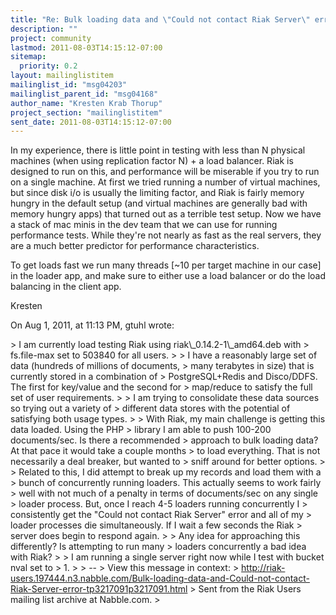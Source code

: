 ```yaml
---
title: "Re: Bulk loading data and \"Could not contact Riak Server\" error"
description: ""
project: community
lastmod: 2011-08-03T14:15:12-07:00
sitemap:
  priority: 0.2
layout: mailinglistitem
mailinglist_id: "msg04203"
mailinglist_parent_id: "msg04168"
author_name: "Kresten Krab Thorup"
project_section: "mailinglistitem"
sent_date: 2011-08-03T14:15:12-07:00
---
```



In my experience, there is little point in testing with less than N physical 
machines (when using replication factor N) + a load balancer. Riak is designed 
to run on this, and performance will be miserable if you try to run on a single 
machine. At first we tried running a number of virtual machines, but since 
disk i/o is usually the limiting factor, and Riak is fairly memory hungry in 
the default setup (and virtual machines are generally bad with memory hungry 
apps) that turned out as a terrible test setup. Now we have a stack of mac 
minis in the dev team that we can use for running performance tests. While 
they're not nearly as fast as the real servers, they are a much better 
predictor for performance characteristics.

To get loads fast we run many threads [~10 per target machine in our case] in 
the loader app, and make sure to either use a load balancer or do the load 
balancing in the client app.

Kresten

On Aug 1, 2011, at 11:13 PM, gtuhl wrote:

&gt; I am currently load testing Riak using riak\\_0.14.2-1\\_amd64.deb with
&gt; fs.file-max set to 503840 for all users.
&gt; 
&gt; I have a reasonably large set of data (hundreds of millions of documents,
&gt; many terabytes in size) that is currently stored in a combination of
&gt; PostgreSQL+Redis and Disco/DDFS. The first for key/value and the second for
&gt; map/reduce to satisfy the full set of user requirements.
&gt; 
&gt; I am trying to consolidate these data sources so trying out a variety of
&gt; different data stores with the potential of satisfying both usage types.
&gt; 
&gt; With Riak, my main challenge is getting this data loaded. Using the PHP
&gt; library I am able to push 100-200 documents/sec. Is there a recommended
&gt; approach to bulk loading data? At that pace it would take a couple months
&gt; to load everything. That is not necessarily a deal breaker, but wanted to
&gt; sniff around for better options.
&gt; 
&gt; Related to this, I did attempt to break up my records and load them with a
&gt; bunch of concurrently running loaders. This actually seems to work fairly
&gt; well with not much of a penalty in terms of documents/sec on any single
&gt; loader process. But, once I reach 4-5 loaders running concurrently I
&gt; consistently get the "Could not contact Riak Server" error and all of my
&gt; loader processes die simultaneously. If I wait a few seconds the Riak
&gt; server does begin to respond again.
&gt; 
&gt; Any idea for approaching this differently? Is attempting to run many
&gt; loaders concurrently a bad idea with Riak?
&gt; 
&gt; I am running a single server right now while I test with bucket nval set to
&gt; 1.
&gt; 
&gt; --
&gt; View this message in context: 
&gt; http://riak-users.197444.n3.nabble.com/Bulk-loading-data-and-Could-not-contact-Riak-Server-error-tp3217091p3217091.html
&gt; Sent from the Riak Users mailing list archive at Nabble.com.
&gt; 
